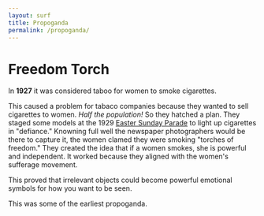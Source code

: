 ```yaml
---
layout: surf
title: Propoganda
permalink: /propoganda/
---
```


# Freedom Torch

In **1927** it was considered taboo for women to smoke cigarettes.

This caused a problem for tabaco companies because they wanted to sell cigarettes to women. *Half the population!* So they hatched a plan. They staged some models at the 1929 [Easter Sunday Parade](https://en.wikipedia.org/wiki/Easter_parade) to light up cigarettes in "defiance." Knowning full well the newspaper photographers would be there to capture it, the women clamed they were smoking "torches of freedom." They created the idea that if a women smokes, she is powerful and independent. It worked because they aligned with the women's sufferage movement.

This proved that irrelevant objects could become powerful emotional symbols for how you want to be seen.

This was some of the earliest propoganda.